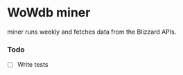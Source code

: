 # WoWdb miner

miner runs weekly and fetches data from the Blizzard APIs.

### Todo

- [ ] Write tests
